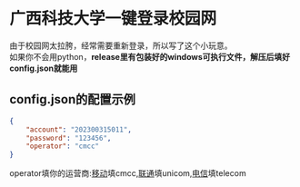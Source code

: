 # 广西科技大学一键登录校园网
由于校园网太拉胯，经常需要重新登录，所以写了这个小玩意。<br />
如果你不会用python，**release里有包装好的windows可执行文件，解压后填好config.json就能用**

## config.json的配置示例

```json
{  
    "account": "202300315011",  
    "password": "123456",  
    "operator": "cmcc"  
}
```  

operator填你的运营商:[移动](http://www.10086.com/)填cmcc,[联通](http://www.10010.com/)填unicom,[电信](http://www.10010.com/)填telecom  


